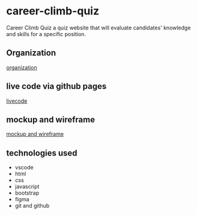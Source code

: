 # career-climb-quiz

Career Climb Quiz a quiz website that will evaluate candidates' knowledge and skills for a specific position.

## Organization 
[organization](https://github.com/ZarqaC2P3G3)
## live code via github pages

[livecode](https://zarqac2p3g3.github.io/career-climb-quiz/)

## mockup and wireframe

[mockup and wireframe](https://www.figma.com/file/TUOIMfyykxu4TbZQvcAfbL/CCQ---wireframe%2Fmockup?node-id=25-58&t=a62CkK0AIr56uQl5-0)

## technologies used

- vscode
- html
- css
- javascript
- bootstrap
- figma
- git and github
